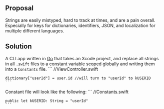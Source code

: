 ## Proposal
Strings are easily mistyped, hard to track at times, and are a pain overall. Especially for keys for dictionaries, identifiers, JSON, and localization for multiple different languages.

## Solution
A CLI app written in [Go](https://golang.org/) that takes an Xcode project, and replace all strings in all ```.swift``` files to a constant variable scoped globally and writing them into a ```Constants``` file. 
    ```
    //ViewController.swift

    dictionary["userId"] = user.id //will turn to "userId" to kUSERID
    ```

Constant file will look like the following:
    ```
    //Constants.swift

    public let kUSERID: String = "userId"
    ```

